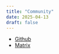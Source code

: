 ```yaml
---
title: "Community"
date: 2025-04-13
draft: false
---
```


- [Github](https://github.com/freenet/freenet-core)
- [Matrix](https://matrix.to/#/#locutus:matrix.org)
